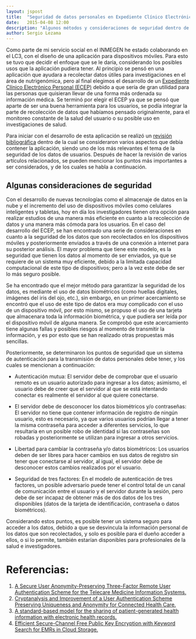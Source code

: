 ```yaml
---
layout: jspost
title:  "Seguridad de datos personales en Expediente Clínico Electrónico Personal"
date:   2015-04-08 12:00
description: "Algunos métodos y consideraciones de seguridad dentro de la aplicación móvil del ECEP"
author: Sergio Lezama
---
```


Como parte de mi servicio social en el INMEGEN he estado colaborando en el LC3, con el diseño de una aplicación para dispositivos móviles. Para esto se tuvo que decidir el enfoque que se le daría, considerando los posibles usos que la aplicación pudiera tener. Al principio se pensó en una aplicación que ayudara a recolectar datos útiles para 
investigaciones en el área de nutrigenómica, pero al final elegimos el desarrollo de un [Expediente Clínico Electrónico
Personal (ECEP)](https://github.com/LC3-INMEGEN/ECEP) debido a que sería de gran utilidad para las personas que quisieran llevar de una forma más ordenada su información médica. Se terminó por elegir el ECEP ya que se pensó que aparte de ser una buena herramienta para los usuarios, se podía integrar la parte de recolección de datos que habíamos pensado originalmente, para el monitoreo constante de la salud del usuario o su posible uso en investigaciones de salud.

Para iniciar con el desarrollo de esta aplicación se realizó un [revisión bibliográfica](https://github.com/LC3-INMEGEN/ECEP/blob/master/bibliografia.md) dentro de
la cual se consideraron varios aspectos que debía contener la aplicación, siendo uno de los más relevantes
el tema de la seguridad de los datos de usuarios. Después de hacer la revisión de varios artículos
relacionados, se pueden mencionar los puntos más importantes a ser considerados, y de los cuales se
habla a continuación.

## Algunas consideraciones de seguridad

Con el desarrollo de nuevas tecnologías como el almacenaje de datos en la nube y el incremento del uso de
dispositivos móviles como celulares inteligentes y tabletas, hoy en día los investigadores tienen otra opción
para realizar estudios de una manera más eficiente en cuanto a la recolección de datos y una manera más cómoda
para los usuarios. En el caso del desarrollo del ECEP, se han encontrado una serie de consideraciones
en cuanto a la seguridad de los datos que son recolectados en los dispositivos móviles y posteriormente
enviados a través de una conexión a internet para su posterior análisis. El mayor problema que tiene este
modelo, es la seguridad que tienen los datos al momento de ser enviados, ya que se requiere de un sistema
muy eficiente, debido a la limitada capacidad computacional de este tipo de dispositivos; pero a la vez este
debe de ser lo más seguro posible.

Se ha encontrado que el mejor método para garantizar la seguridad de los datos, es mediante el uso de datos
biométricos (como huellas digitales, imágenes del iris del ojo, etc.), sin embargo, en un primer acercamiento
se encontró que el uso de este tipo de datos era muy complicado con el uso de un dispositivo móvil, por esto
mismo, se propuso el uso de una tarjeta que almacenara toda la información biométrica, y que pudiera ser leída
por el dispositivo móvil de alguna manera. Se comprobó que este acercamiento tiene algunas fallas y posibles
riesgos al momento de transmitir la información, y es por esto que se han realizado otras propuestas más
sencillas.

Posteriormente, se determinaron los puntos de seguridad que un sistema de autenticación para la transmisión
de datos personales debe tener, y los cuales se mencionan a continuación:

- Autenticación mutua: El servidor debe de comprobar que el usuario remoto es un usuario autorizado para
ingresar a los datos; asimismo, el usuario debe de creer que el servidor al que se está intentando conectar
es realmente el servidor al que quiere conectarse.

- El servidor debe de desconocer los datos biométricos y/o contraseñas: El servidor no tiene que contener
información de registro de ningún usuario, esto es necesario, ya que varios usuarios podrían llegar a tener
la misma contraseña para acceder a diferentes servicios, lo que resultaría en un posible robo de identidad
si las contraseñas son robadas y posteriormente se utilizan para ingresar a otros servicios.

- Libertad para cambiar la contraseña y/o datos biométricos: Los usuarios deben de ser libres para hacer
cambios en sus datos de registro sin tener que conectarse al servidor, al igual, el servidor debe de desconocer
estos cambios realizados por el usuario.

- Seguridad de tres factores: En el modelo de autenticación de tres factores, un posible adversario puede
tener el control total de un canal de comunicación entre el usuario y el servidor durante la sesión, pero
debe de ser incapaz de obtener más de dos datos de los tres disponibles (datos de la tarjeta de
identificación, contraseña o datos biométricos).

Considerando estos puntos, es posible tener un sistema seguro para acceder a los datos, debido a
que se desvincula la información personal de los datos que son recolectados, y solo es posible para el
dueño acceder a ellos, o si lo permite, también estarían disponibles para profesionales de la salud e investigadores.

# Referencias:

1. [A Secure User Anonymity-Preserving Three-Factor Remote User Authentication Scheme for the Telecare Medicine Information Systems.](http://www.ncbi.nlm.nih.gov/pubmed/25677956)
2. [Cryptanalysis and Improvement of a User Authentication Scheme Preserving Uniqueness and Anonymity for Connected Health Care.](http://link.springer.com/article/10.1007%2Fs10916-014-0179-x)
3. [A standard-based model for the sharing of patient-generated health information with electronic health records.](http://link.springer.com/article/10.1007%2Fs00779-014-0806-z)
4. [Efficient Secure-Channel Free Public Key Encryption with Keyword Search for EMRs in Cloud Storage.](http://link.springer.com/article/10.1007%2Fs10916-014-0178-y)
